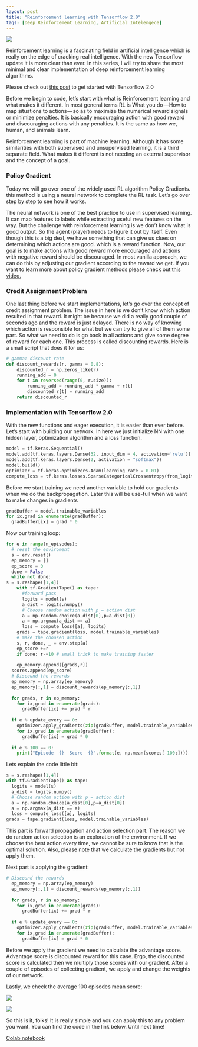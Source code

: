 ```yaml
---
layout: post
title: "Reinforcement learning with Tensorflow 2.0"
tags: [Deep Reinforcement Learning, Artificial Intelengece]
---
```





![](https://cdn-images-1.medium.com/max/1600/1*-GpYqxeC6lef8WNaOhEidw.png)

Reinforcement learning is a fascinating field in artificial intelligence which is really on the edge of cracking real intelligence. With the new Tensorflow update it is more clear than ever. In this series, I will try to share the most minimal and clear implementation of deep reinforcement learning algorithms.

Please check out [this post](https://medium.com/tensorflow/test-drive-tensorflow-2-0-alpha-b6dd1e522b01) to get started with Tensorflow 2.0

Before we begin to code, let’s start with what is Reinforcement learning and what makes it different. In most general terms RL is What you do — How to map situations to actions — so as to maximize the numerical reward signals or minimize penalties. It is basically encouraging action with good reward and discouraging actions with any penalties. It is the same as how we, human, and animals learn.

Reinforcement learning is part of machine learning. Although it has some similarities with both supervised and unsupervised learning, it is a third separate field. What makes it different is not needing an external supervisor and the concept of a goal.

### Policy Gradient

Today we will go over one of the widely used RL algorithm Policy Gradients. this method is using a neural network to complete the RL task. Let’s go over step by step to see how it works.

The neural network is one of the best practice to use in supervised learning. It can map features to labels while extracting useful new features on the way. But the challenge with reinforcement learning is we don’t know what is good output. So the agent (player) needs to figure it out by itself. Even though this is a big deal, we have something that can give us clues on determining which actions are good. which is a reward function. Now, our goal is to make actions with good reward more encouraged and actions with negative reward should be discouraged. In most vanilla approach, we can do this by adjusting our gradient according to the reward we get. If you want to learn more about policy gradient methods please check out [this video.](https://www.youtube.com/watch?v=S_gwYj1Q-44)

### Credit Assignment Problem

One last thing before we start implementations, let’s go over the concept of credit assignment problem. The issue in here is we don’t know which action resulted in that reward. It might be because we did a really good couple of seconds ago and the reward is just delayed. There is no way of knowing which action is responsible for what but we can try to give all of them some part. So what we need to do is go back in all actions and give some degree of reward for each one. This process is called discounting rewards. Here is a small script that does it for us:

```python
# gamma: discount rate 
def discount_rewards(r, gamma = 0.8):
    discounted_r = np.zeros_like(r)
    running_add = 0
    for t in reversed(range(0, r.size)):
        running_add = running_add * gamma + r[t]
        discounted_r[t] = running_add
    return discounted_r
```

### Implementation with Tensorflow 2.0

With the new functions and eager execution, it is easier than ever before. Let’s start with building our network. In here we just initialize NN with one hidden layer, optimization algorithm and a loss function.

```python
model = tf.keras.Sequential()
model.add(tf.keras.layers.Dense(32, input_dim = 4, activation='relu'))
model.add(tf.keras.layers.Dense(2, activation = "softmax"))
model.build()
optimizer = tf.keras.optimizers.Adam(learning_rate = 0.01)
compute_loss = tf.keras.losses.SparseCategoricalCrossentropy(from_logits=True)
```

Before we start training we need another variable to hold our gradients when we do the backpropagation. Later this will be use-full when we want to make changes in gradients

```python
gradBuffer = model.trainable_variables
for ix,grad in enumerate(gradBuffer):
  gradBuffer[ix] = grad * 0
```

Now our training loop:

```python
for e in range(n_episodes):
  # reset the enviroment
  s = env.reset()
  ep_memory = []
  ep_score = 0
  done = False 
  while not done: 
s = s.reshape([1,4])
    with tf.GradientTape() as tape:
      #forward pass
      logits = model(s)
      a_dist = logits.numpy()
      # Choose random action with p = action dist
      a = np.random.choice(a_dist[0],p=a_dist[0])
      a = np.argmax(a_dist == a)
      loss = compute_loss([a], logits)
    grads = tape.gradient(loss, model.trainable_variables)
    # make the choosen action 
    s, r, done, _ = env.step(a)
    ep_score +=r
    if done: r-=10 # small trick to make training faster
    
    ep_memory.append([grads,r])
  scores.append(ep_score)
  # Discound the rewards 
  ep_memory = np.array(ep_memory)
  ep_memory[:,1] = discount_rewards(ep_memory[:,1])
  
  for grads, r in ep_memory:
    for ix,grad in enumerate(grads):
      gradBuffer[ix] += grad * r
  
  if e % update_every == 0:
    optimizer.apply_gradients(zip(gradBuffer, model.trainable_variables))
    for ix,grad in enumerate(gradBuffer):
      gradBuffer[ix] = grad * 0
      
  if e % 100 == 0:
    print("Episode  {}  Score  {}".format(e, np.mean(scores[-100:])))
```

Lets explain the code little bit:

```python
s = s.reshape([1,4])
with tf.GradientTape() as tape:
  logits = model(s)
  a_dist = logits.numpy()
  # Choose random action with p = action dist
  a = np.random.choice(a_dist[0],p=a_dist[0])
  a = np.argmax(a_dist == a)
  loss = compute_loss([a], logits)
grads = tape.gradient(loss, model.trainable_variables)
```

This part is forward propagation and action selection part. The reason we do random action selection is an exploration of the environment. If we choose the best action every time, we cannot be sure to know that is the optimal solution. Also, please note that we calculate the gradients but not apply them.

Next part is applying the gradient:

```python
# Discound the rewards 
  ep_memory = np.array(ep_memory)
  ep_memory[:,1] = discount_rewards(ep_memory[:,1])
  
  for grads, r in ep_memory:
    for ix,grad in enumerate(grads):
      gradBuffer[ix] += grad * r
  
  if e % update_every == 0:
    optimizer.apply_gradients(zip(gradBuffer, model.trainable_variables))
    for ix,grad in enumerate(gradBuffer):
      gradBuffer[ix] = grad * 0
```

Before we apply the gradient we need to calculate the advantage score. Advantage score is discounted reward for this case. Ergo, the discounted score is calculated then we multiply those scores with our gradient. After a couple of episodes of collecting gradient, we apply and change the weights of our network.

Lastly, we check the average 100 episodes mean score:

![](https://cdn-images-1.medium.com/max/1600/1*43v5bIKKIsORik0CMgI3VA.png)



![](https://cdn-images-1.medium.com/max/1600/1*p_S90VBL5k6L0dHPqzrd4Q.gif)

So this is it, folks! It is really simple and you can apply this to any problem you want. You can find the code in the link below. Until next time!

[Colab notebook](https://colab.research.google.com/drive/1OBZMWLSU-jZuXWCps16EDNbxnv4Gl-wr)

